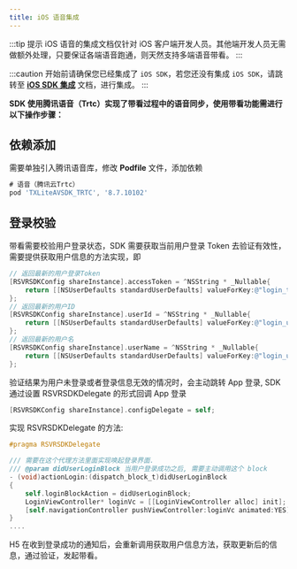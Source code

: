 ```yaml
---
title: iOS 语音集成
---
```


:::tip 提示
iOS 语音的集成文档仅针对 iOS 客户端开发人员。其他端开发人员无需做额外处理，只要保证各端语音跑通，则天然支持多端语音带看。
:::

:::caution
开始前请确保您已经集成了 `iOS SDK`，若您还没有集成 `iOS SDK`，请跳转至 **[iOS SDK 集成](../../../../webview/app/iOS.md)** 文档，进行集成。
:::

**SDK 使用腾讯语音（Trtc）实现了带看过程中的语音同步，使用带看功能需进行以下操作步骤：**

## 依赖添加

需要单独引入腾讯语音库，修改 **Podfile** 文件，添加依赖

```groovy
# 语音（腾讯云Trtc）
pod 'TXLiteAVSDK_TRTC', '8.7.10102'
```

## 登录校验

带看需要校验用户登录状态，SDK 需要获取当前用户登录 Token 去验证有效性，需要提供获取用户信息的方法实现，即

```objectivec
// 返回最新的用户登录Token
[RSVRSDKConfig shareInstance].accessToken = ^NSString * _Nullable{
  	return [[NSUserDefaults standardUserDefaults] valueForKey:@"login_token"];
};
// 返回最新的用户ID
[RSVRSDKConfig shareInstance].userId = ^NSString * _Nullable{
  	return [[NSUserDefaults standardUserDefaults] valueForKey:@"login_user_id"];
};
// 返回最新的用户名
[RSVRSDKConfig shareInstance].userName = ^NSString * _Nullable{
  	return [[NSUserDefaults standardUserDefaults] valueForKey:@"login_user_name"];
};
```

验证结果为用户未登录或者登录信息无效的情况时，会主动跳转 App 登录, SDK 通过设置 RSVRSDKDelegate 的形式回调 App 登录

```objective-c
[RSVRSDKConfig shareInstance].configDelegate = self;
```

实现 RSVRSDKDelegate 的方法:

```objectivec
#pragma RSVRSDKDelegate

/// 需要在这个代理方法里面实现唤起登录界面.
/// @param didUserLoginBlock 当用户登录成功之后, 需要主动调用这个 block
- (void)actionLogin:(dispatch_block_t)didUserLoginBlock
{
    self.loginBlockAction = didUserLoginBlock;
    LoginViewController* loginVc = [[LoginViewController alloc] init];
    [self.navigationController pushViewController:loginVc animated:YES];
}
....
```

H5 在收到登录成功的通知后，会重新调用获取用户信息方法，获取更新后的信息，通过验证，发起带看。
